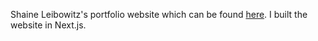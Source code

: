 Shaine Leibowitz's portfolio website which can be found [here](https://shainedl.vercel.app/). I built the website in Next.js.